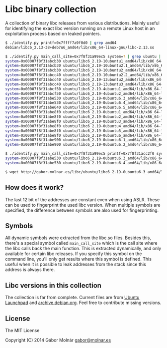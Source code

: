 Libc binary collection
======================

A collection of binary libc releases from various distributions. Mainly useful for identifying
the exact libc version running on a remote Linux host in an exploitation process based on
leaked pointers.

```bash
$ ./identify.py printf=0x7ffff7a9f0d0 | grep amd64
debian/libc6_2.13-38+deb7u6_amd64/lib/x86_64-linux-gnu/libc-2.13.so

$ ./identify.py main_call_site=0x7f8f31a99ec5 system=? | grep ubuntu | sort
system=0x00007f8f31abcb30 ubuntu/libc6_2.19-10ubuntu1_amd64/lib/x86_64-linux-gnu/libc-2.19.so
system=0x00007f8f31abcb30 ubuntu/libc6_2.19-10ubuntu2.1_amd64/lib/x86_64-linux-gnu/libc-2.19.so
system=0x00007f8f31abcb30 ubuntu/libc6_2.19-10ubuntu2_amd64/lib/x86_64-linux-gnu/libc-2.19.so
system=0x00007f8f31abcc40 ubuntu/libc6_2.19-10ubuntu2.2_amd64/lib/x86_64-linux-gnu/libc-2.19.so
system=0x00007f8f31abcc40 ubuntu/libc6_2.19-13ubuntu2_amd64/lib/x86_64-linux-gnu/libc-2.19.so
system=0x00007f8f31abcc40 ubuntu/libc6_2.19-13ubuntu3_amd64/lib/x86_64-linux-gnu/libc-2.19.so
system=0x00007f8f31abcf50 ubuntu/libc6_2.19-4ubuntu1_amd64/lib/x86_64-linux-gnu/libc-2.19.so
system=0x00007f8f31abcf50 ubuntu/libc6_2.19-4ubuntu2_amd64/lib/x86_64-linux-gnu/libc-2.19.so
system=0x00007f8f31abe530 ubuntu/libc6_2.19-0ubuntu6.3_amd64/lib/x86_64-linux-gnu/libc-2.19.so
system=0x00007f8f31abe530 ubuntu/libc6_2.19-0ubuntu6.4_amd64/lib/x86_64-linux-gnu/libc-2.19.so
system=0x00007f8f31abe640 ubuntu/libc6_2.19-0ubuntu6.5_amd64/lib/x86_64-linux-gnu/libc-2.19.so
system=0x00007f8f31abe8f0 ubuntu/libc6_2.19-0ubuntu1_amd64/lib/x86_64-linux-gnu/libc-2.19.so
system=0x00007f8f31abe8f0 ubuntu/libc6_2.19-0ubuntu2_amd64/lib/x86_64-linux-gnu/libc-2.19.so
system=0x00007f8f31abe8f0 ubuntu/libc6_2.19-0ubuntu3_amd64/lib/x86_64-linux-gnu/libc-2.19.so
system=0x00007f8f31abe8f0 ubuntu/libc6_2.19-0ubuntu4_amd64/lib/x86_64-linux-gnu/libc-2.19.so
system=0x00007f8f31abe8f0 ubuntu/libc6_2.19-0ubuntu5_amd64/lib/x86_64-linux-gnu/libc-2.19.so
system=0x00007f8f31abe8f0 ubuntu/libc6_2.19-0ubuntu6_amd64/lib/x86_64-linux-gnu/libc-2.19.so
system=0x00007f8f31abe900 ubuntu/libc6_2.19-0ubuntu6.1_amd64/lib/x86_64-linux-gnu/libc-2.19.so
system=0x00007f8f31abe900 ubuntu/libc6_2.19-0ubuntu6.2_amd64/lib/x86_64-linux-gnu/libc-2.19.so

$ ./identify.py main_call_site=0x7f8f31a99ec5 printf=0x7f8f31acc2f0 system=?
system=0x00007f8f31abe530 ubuntu/libc6_2.19-0ubuntu6.3_amd64/lib/x86_64-linux-gnu/libc-2.19.so
system=0x00007f8f31abe530 ubuntu/libc6_2.19-0ubuntu6.4_amd64/lib/x86_64-linux-gnu/libc-2.19.so

$ wget http://gabor.molnar.es/libc/ubuntu/libc6_2.19-0ubuntu6.3_amd64/lib/x86_64-linux-gnu/libc-2.19.so
```

How does it work?
-----------------

The last 12 bit of the addresses are constant even when using ASLR. These can be used to fingerprint
the used libc version. When multiple symbols are specified, the difference between symbols are also
used for fingerprinting.

Symbols
-------

All dynamic symbols were extracted from the libc.so files. Besides this, there's a special symbol
called `main_call_site` which is the call site where the libc calls back the main function. This
is extracted dynamically, and only available for certain libc releases. If you specify this symbol
on the command line, you'll only get results where this symbol is defined. This useful when it is
possible to leak addresses from the stack since this address is always there.

Libc versions in this collection
--------------------------------

The collection is far from complete. Current files are from [Ubuntu Launchpad](https://launchpad.net/ubuntu/)
and [archive.debian.org](http://archive.debian.org/). Feel free to contribute missing versions.

License
-------

The MIT License

Copyright (C) 2014 Gábor Molnár <gabor@molnar.es>

